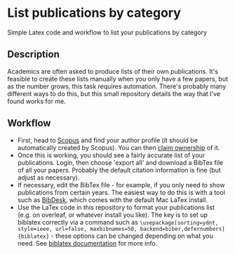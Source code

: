 # List publications by category

Simple Latex code and workflow to list your publications by category

## Description

Academics are often asked to produce lists of their own publications. It's feasible to create these lists manually when you only have a few papers, but as the number grows, this task requires automation. There's probably many different ways to do this, but this small repository details the way that I've found works for me.

## Workflow

* First, head to [Scopus](https://www.scopus.com) and find your author profile (it should be automatically created by Scopus). You can then [claim ownership](https://www.elsevier.com/en-gb/products/scopus/author-profiles) of it.
* Once this is working, you should see a fairly accurate list of your publications. Login, then choose 'export all' and download a BibTex file of all your papers. Probably the default citation information is fine (but adjust as necessary).
* If necessary, edit the BibTex file - for example, if you only need to show publications from certain years. The easiest way to do this is with a tool such as [BibDesk](https://bibdesk.sourceforge.io/), which comes with the default Mac LaTex install.
* Use the LaTex code in this repository to format your publications list (e.g. on overleaf, or whatever install you like). The key is to set up biblatex correctly via a command such as `\usepackage[sorting=ydnt, style=ieee, url=false, maxbibnames=50, backend=biber,defernumbers]{biblatex}` - these options can be changed depending on what you need. See [biblatex documentation](https://www.overleaf.com/learn/latex/Articles/Getting_started_with_BibLaTeX) for more info.



